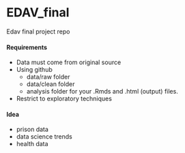 # EDAV_final
Edav final project repo

#### Requirements

- Data must come from original source
- Using github
	* data/raw folder 
    * data/clean folder
    * analysis folder for your .Rmds and .html (output) files.
- Restrict to exploratory techniques

#### Idea

- prison data
- data science trends
- health data
